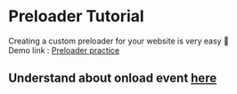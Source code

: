 # Preloader Tutorial

Creating a custom preloader for your website is very easy 🐥<br>
Demo link : <a href="preloaderpractice.vercel.app">Preloader practice</a>

## Understand about onload event <a href="https://www.w3schools.com/tags/ev_onload.asp">here</a>
